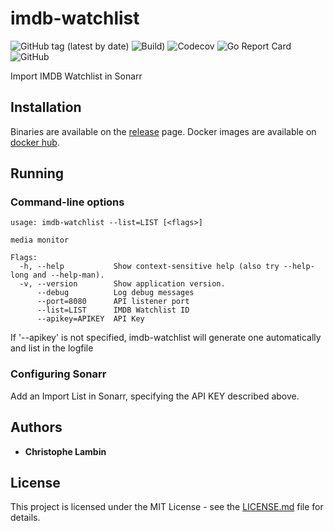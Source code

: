 # imdb-watchlist
![GitHub tag (latest by date)](https://img.shields.io/github/v/tag/clambin/imdb-watchlist?color=green&label=Release&style=plastic)
![Build)](https://github.com/clambin/imdb-watchlist/workflows/Build/badge.svg)
![Codecov](https://img.shields.io/codecov/c/gh/clambin/imdb-watchlist?style=plastic)
![Go Report Card](https://goreportcard.com/badge/github.com/clambin/imdb-watchlist)
![GitHub](https://img.shields.io/github/license/clambin/imdb-watchlist?style=plastic)

Import IMDB Watchlist in Sonarr

## Installation

Binaries are available on the [release](https://github.com/clambin/imdb-watchlist/releases) page. Docker images are available on [docker hub](https://hub.docker.com/r/clambin/imdb-watchlist).


## Running
### Command-line options

```
usage: imdb-watchlist --list=LIST [<flags>]

media monitor

Flags:
  -h, --help           Show context-sensitive help (also try --help-long and --help-man).
  -v, --version        Show application version.
      --debug          Log debug messages
      --port=8080      API listener port
      --list=LIST      IMDB Watchlist ID
      --apikey=APIKEY  API Key

```

If '--apikey' is not specified, imdb-watchlist will generate one automatically and list in the logfile

### Configuring Sonarr

Add an Import List in Sonarr, specifying the API KEY described above.

## Authors

* **Christophe Lambin**

## License

This project is licensed under the MIT License - see the [LICENSE.md](LICENSE.md) file for details.